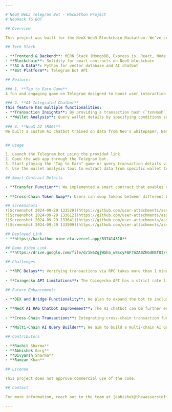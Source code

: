 ```yaml
---

# NeoX Web3 Telegram Bot - Hackathon Project
# NeoHack TG BOT

## Overview

This project was built for the NeoX Web3 Blockchain Hackathon. We’ve created a Telegram bot that opens into a web app, offering three major functionalities designed to enhance user engagement, streamline blockchain transactions, and provide AI-powered assistance for developers. Leveraging Telegram’s widespread Web3 community, this project capitalizes on the platform’s bot functionalities for ease of game development and distribution.

## Tech Stack

- **Frontend & Backend**: MERN Stack (MongoDB, Express.js, React, Node.js)
- **Blockchain**: Solidity for smart contracts on NeoX blockchain
- **AI & Data**: Python for vector database and AI chatbot
- **Bot Platform**: Telegram bot API

## Features

### 1. **Tap to Earn Game**
A fun and engaging game on Telegram designed to boost user interaction. Users can play and earn real money through gameplay, increasing the number of on-chain transactions. The rewards earned during gameplay are transferred directly to the user's wallet via a smart contract.

### 2. **AI-Integrated Chatbot**
This feature has multiple functionalities:
- **Transaction Insights**: By providing a transaction hash (`txnHash`), users can get in-depth, real-time transaction details explained in simple language, tailored for both blockchain developers and laypeople.
- **Wallet Analysis**: Query wallet details by specifying conditions such as sender, receiver, transaction amount (greater than, less than), to retrieve any relevant transaction information.
  
### 3. **NeoX AI (RAG)**
We built a custom AI chatbot trained on data from Neo's whitepaper, NeoX documentation, and other resources. This assists developers in querying NeoX-related information and smoothens the development process on NeoX.


## Usage

1. Launch the Telegram bot using the provided link.
2. Open the web app through the Telegram bot.
3. Start playing the "Tap to Earn" game or query transaction details via the AI chatbot.
4. Use the wallet analysis tool to extract data from specific wallet transactions.

## Smart Contract Details

- **Transfer Function**: We implemented a smart contract that enables users to transfer rewards earned in the game directly to their wallets. The contract is built on NeoX, ensuring secure and fast transactions.
  
- **Cross-Chain Token Swap**: Users can swap tokens between different blockchains, including Ethereum and Arbitrum, using a cross-chain bridge integrated within the smart contract. This expands the user’s flexibility and provides a seamless cross-chain experience.

## Screenshots
![Screenshot 2024-09-29 133529](https://github.com/user-attachments/assets/ee110e98-60ee-4866-86cc-7e1ac1f47103)
![Screenshot 2024-09-29 133612](https://github.com/user-attachments/assets/627a33bb-5673-4980-bdc0-569b2d68aa2b)
![Screenshot 2024-09-29 133641](https://github.com/user-attachments/assets/2da8bb9a-4e91-4395-9bd9-2781c6bcce4a)
![Screenshot 2024-09-29 133909](https://github.com/user-attachments/assets/6a36710f-1ba2-43e6-8231-906d73f2462f)

## Deployed Link
- **https://hackathon-nine-eta.vercel.app/837414318**

## Demo Video Link
- **https://drive.google.com/file/d/1k6ZgjWGha_w8scyFAF7nZA0ZhGdEBfOI/view?usp=sharing**

## Challenges

- **RPC Delays**: Verifying transactions via RPC takes more than 1 minute, which affects the user experience during token transfers and swaps.
  
- **Coingecko API Limitations**: The Coingecko API has a strict rate limit, making it challenging to efficiently build and maintain the wallet database for the token swap functionality.

## Future Enhancements

- **DEX and Bridge Functionality**: We plan to expand the bot to include all decentralized exchange (DEX) and bridge functionalities, enabling one-click operations directly through the Telegram bot for seamless cross-chain asset transfers.
  
- **NeoX AI RAG Chatbot Improvement**: The AI chatbot can be further enhanced by integrating more NeoX documentation and additional data into the vector database, making it even more powerful for developers.
  
- **Cross-Chain Transactions**: Integrating cross-chain transaction functionality within the "Tap to Earn" game to enhance user experience and flexibility when moving assets across different blockchains.

- **Multi-Chain AI Query Builder**: We aim to build a multi-chain AI query builder that allows both developers and non-developers to access blockchain data through natural language processing (NLP) directly on their phones.

## Contributors

- **Rachit Sharma**
- **Abhishek Garg**
- **Divyansh Sharma**
- **Ramzan Khan**

## License

This project does not approve commercial use of the code.

## Contact

For more information, reach out to the team at [abhishek@thewasserstoff.com](mailto:abhishek@thewasserstoff.com).

---
```

